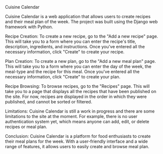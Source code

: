 Cuisine Calendar

Cuisine Calendar is a web application that allows users to create recipes and their meal plan of the week. The project was built using the Django web framework with Python.

Recipe Creation: To create a new recipe, go to the "Add a new recipe" page. This will take you to a form where you can enter the recipe's title, description, ingredients, and instructions. Once you've entered all the necessary information, click "Create" to create your recipe.

Plan Creation: To create a new plan, go to the "Add a new meal plan" page. This will take you to a form where you can enter the day of the week, the meal-type and the recipe for this meal. Once you've entered all the necessary information, click "Create" to create your plan.

Recipe Browsing: To browse recipes, go to the "Recipes" page. This will take you to a page that displays all the recipes that have been published on the site. For now, recipes are displayed in the order in which they were published, and cannot be sorted or filtered.

Limitations: Cuisine Calendar is still a work in progress and there are some limitations to the site at the moment. For example, there is no user authentication system yet, which means anyone can add, edit, or delete recipes or meal plan.

Conclusion: Cuisine Calendar is a platform for food enthusiasts to create their meal plans for the week. With a user-friendly interface and a wide range of features, it allows users to easily create and browse meal plan. 
